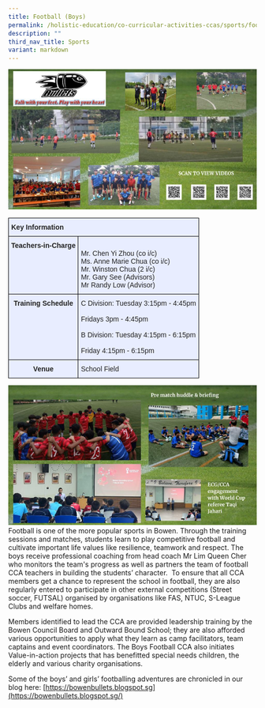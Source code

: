 ```yaml
---
title: Football (Boys)
permalink: /holistic-education/co-curricular-activities-ccas/sports/football-boys/
description: ""
third_nav_title: Sports
variant: markdown
---
```

![](/images/CCAs/Sports/Soccer%20Boys/football%20boys%20main.jpg)
<style type="text/css">
.tg  {border-collapse:collapse;border-spacing:0;}
.tg td{border-color:black;border-style:solid;border-width:1px;font-family:Arial, sans-serif;font-size:14px;
  overflow:hidden;padding:10px 5px;word-break:normal;}
.tg th{border-color:black;border-style:solid;border-width:1px;font-family:Arial, sans-serif;font-size:14px;
  font-weight:normal;overflow:hidden;padding:10px 5px;word-break:normal;}
.tg .tg-xwen{background-color:#E8EDFF;color:#222;font-weight:bold;text-align:left;vertical-align:middle}
.tg .tg-1uvx{background-color:#E8EDFF;color:#222;font-weight:bold;text-align:center;vertical-align:middle}
.tg .tg-vqm8{background-color:#E8EDFF;color:#222;text-align:left;vertical-align:top}
.tg .tg-mbkz{background-color:#E8EDFF;color:#222;font-weight:bold;text-align:center;vertical-align:top}
.tg .tg-lr6o{background-color:#E8EDFF;color:#222;text-align:left;vertical-align:middle}
</style>
<table class="tg">
<thead>
  <tr>
    <th class="tg-xwen" colspan="2"><span style="color:#222">Key Information</span></th>
  </tr>
</thead>
<tbody>
  <tr>
    <td class="tg-mbkz">Teachers-in-Charge</td>
    <td class="tg-vqm8"><br>Mr. Chen Yi Zhou (co i/c)<br>Ms. Anne Marie Chua (co i/c)<br>Mr. Winston Chua (2 i/c)<br>Mr. Gary See (Advisors) <br>Mr Randy Low (Advisor) <br></td>
  </tr>
  <tr>
    <td class="tg-mbkz">Training Schedule</td>
    <td class="tg-lr6o"><span style="color:#222">C Division: Tuesday 3:15pm - 4:45pm</span><br><br><span style="color:#222">                    Fridays 3pm - 4:45pm</span><br><br><span style="color:#222">B Division: Tuesday 4:15pm - 6:15pm</span><br><br><span style="color:#222">                    Friday 4:15pm - 6:15pm</span><br></td>
  </tr>
  <tr>
    <td class="tg-1uvx"><span style="color:#222"> </span>Venue</td>
    <td class="tg-lr6o"><span style="color:#222">School Field</span></td>
  </tr>
</tbody>
</table>

![](/images/CCAs/Sports/Soccer%20Boys/football%20boys%20collage.jpg)
Football is one of the more popular sports in Bowen. Through the training sessions and matches, students learn to play competitive football and cultivate important life values like resilience, teamwork and respect. The boys receive professional coaching from head coach Mr Lim Queen Cher who monitors the team's progress as well as partners the team of football CCA teachers in building the students’ character.&nbsp; To ensure that all CCA members get a chance to represent the school in football, they are also regularly entered to participate in other external competitions (Street soccer, FUTSAL) organised by organisations like FAS, NTUC, S-League Clubs and welfare homes.  

  

Members identified to lead the CCA are provided leadership training by the Bowen Council Board and Outward Bound School; they are also afforded various opportunities to apply what they learn as camp facilitators, team captains and event coordinators. The Boys Football CCA also initiates Value-in-action projects that has benefitted special needs children, the elderly and various charity organisations.&nbsp;


Some of the boys’ and girls’ footballing adventures are chronicled in our blog here:&nbsp;[https://bowenbullets.blogspot.sg](https://bowenbullets.blogspot.sg/)